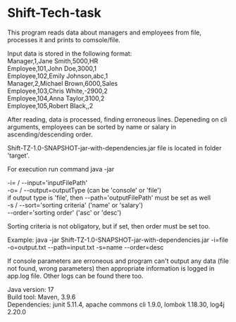 # Shift-Tech-task

This program reads data about managers and employees from file, processes it and prints to comsole/file.  

Input data is stored in the following format:  
Manager,1,Jane Smith,5000,HR  
Employee,101,John Doe,3000,1  
Employee,102,Emily Johnson,abc,1  
Manager,2,Michael Brown,6000,Sales  
Employee,103,Chris White,-2900,2  
Employee,104,Anna Taylor,3100,2  
Employee,105,Robert Black,,2  

After reading, data is processed, finding erroneous lines. Depeneding on cli arguments, employees can be sorted by name or salary in ascending/descending order.  

Shift-TZ-1.0-SNAPSHOT-jar-with-dependencies.jar file is located in folder 'target'.  

For execution run command java -jar <directory to jar file> <parameters>  

-i= / --input='inputFilePath'  
-o= / --output=outputType (can be 'console' or 'file')  
if output type is 'file', then --path='outputFilePath' must be set as well  
-s / --sort='sorting criteria' ('name' or 'salary')  
--order='sorting order' ('asc' or 'desc')  

Sorting criteria is not obligatory, but if set, then order must be set too.  

Example: java -jar Shift-TZ-1.0-SNAPSHOT-jar-with-dependencies.jar -i=file -o=output.txt --path=input.txt -s=name --order=desc  

If console parameters are erroneous and program can't output any data (file not found, wrong parameters) then appropriate information is logged in app.log file. Other logs can be found there too.  

Java version: 17  
Build tool: Maven, 3.9.6  
Dependencies: junit 5.11.4, apache commons cli 1.9.0, lombok 1.18.30, log4j 2.20.0  
